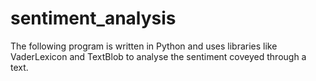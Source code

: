 # sentiment_analysis
The following program is written in Python and uses libraries like VaderLexicon and TextBlob to analyse the sentiment coveyed through a text.
